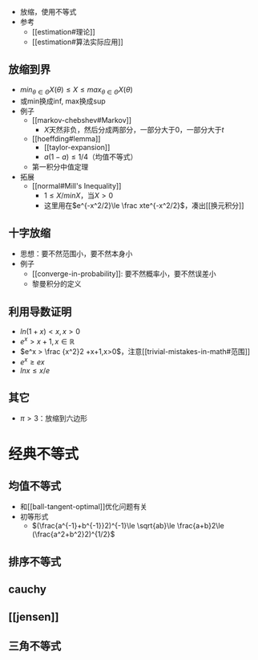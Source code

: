 - 放缩，使用不等式
- 参考
  - [[estimation#理论]]
  - [[estimation#算法实际应用]]
## 放缩到界
- $min_{\theta \in \Theta}X(\theta)\le X\le max_{\theta \in \Theta}X(\theta)$
- 或min换成inf, max换成sup
- 例子
  - [[markov-chebshev#Markov]]
    - $X$天然非负，然后分成两部分，一部分大于0，一部分大于$t$
  - [[hoeffding#lemma]]
    - [[taylor-expansion]]
    - $a(1-a)\le 1/4$（均值不等式）
  - 第一积分中值定理
- 拓展
  - [[normal#Mill's Inequality]]
    - $1\le X/minX$，当$X>0$
    - 这里用在$e^{-x^2/2}\le \frac xte^{-x^2/2}$，凑出[[换元积分]]
## 十字放缩
- 思想：要不然范围小，要不然本身小
- 例子
  - [[converge-in-probability]]: 要不然概率小，要不然误差小
  - 黎曼积分的定义
## 利用导数证明
- $ln(1+x)<x,x>0$
- $e^x > x+1, x\in \mathbb R$
- $e^x > \frac {x^2}2 +x+1,x>0$，注意[[trivial-mistakes-in-math#范围]]
- $e^x \ge ex$
- $lnx\le x/e$
## 其它
- $\pi > 3$：放缩到六边形
# 经典不等式
## 均值不等式
- 和[[ball-tangent-optimal]]优化问题有关
- 初等形式
  - $(\frac{a^{-1}+b^{-1}}2)^{-1}\le \sqrt{ab}\le \frac{a+b}2\le (\frac{a^2+b^2}2)^{1/2}$
## 排序不等式
## cauchy
## [[jensen]]
## 三角不等式
